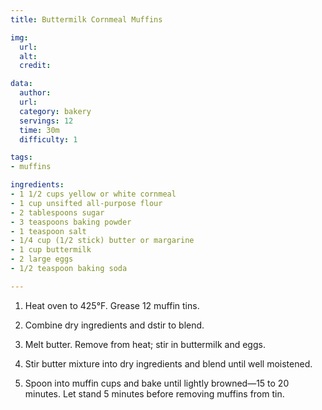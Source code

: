 ```yaml
---
title: Buttermilk Cornmeal Muffins

img:
  url: 
  alt: 
  credit: 

data:
  author: 
  url: 
  category: bakery
  servings: 12
  time: 30m
  difficulty: 1 

tags:
- muffins

ingredients:
- 1 1/2 cups yellow or white cornmeal
- 1 cup unsifted all-purpose flour
- 2 tablespoons sugar
- 3 teaspoons baking powder
- 1 teaspoon salt
- 1/4 cup (1/2 stick) butter or margarine
- 1 cup buttermilk
- 2 large eggs
- 1/2 teaspoon baking soda

---
```


1. Heat oven to 425°F. Grease 12 muffin tins.

2. Combine dry ingredients and dstir to blend.

3. Melt butter. Remove from heat; stir in buttermilk and eggs.

4. Stir butter mixture into dry ingredients and blend until well moistened.

5. Spoon into muffin cups and bake until lightly browned—15 to 20 minutes. Let stand 5 minutes before removing muffins from tin.